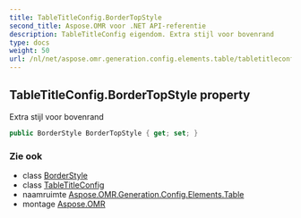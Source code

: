 ```yaml
---
title: TableTitleConfig.BorderTopStyle
second_title: Aspose.OMR voor .NET API-referentie
description: TableTitleConfig eigendom. Extra stijl voor bovenrand
type: docs
weight: 50
url: /nl/net/aspose.omr.generation.config.elements.table/tabletitleconfig/bordertopstyle/
---
```

## TableTitleConfig.BorderTopStyle property

Extra stijl voor bovenrand

```csharp
public BorderStyle BorderTopStyle { get; set; }
```

### Zie ook

* class [BorderStyle](../../../aspose.omr.generation.config/borderstyle/)
* class [TableTitleConfig](../)
* naamruimte [Aspose.OMR.Generation.Config.Elements.Table](../../tabletitleconfig/)
* montage [Aspose.OMR](../../../)


